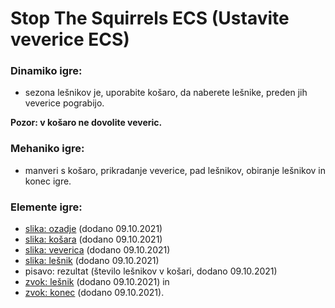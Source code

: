 # Stop The Squirrels ECS (Ustavite veverice ECS)

### Dinamiko igre:
* sezona lešnikov je, uporabite košaro, da naberete lešnike, preden jih veverice pograbijo.

**Pozor: v košaro ne dovolite veveric.**

### Mehaniko igre:
* manveri s košaro, prikradanje veverice, pad lešnikov, obiranje lešnikov in konec igre.

### Elemente igre:
* [slika: ozadje](https://icons8.com/photos/photo/bark-of-an-old-tree--5a1e30588b6588000131a119) (dodano 09.10.2021)
* [slika: košara](https://www.flaticon.com/premium-icon/picnic-basket_1135718?term=basket&page=1&position=2&page=1&position=2&related_id=1135718&origin=search) (dodano 09.10.2021)
* [slika: veverica](https://www.flaticon.com/free-icon/squirrel_1864534?term=squirrel&page=1&position=1&page=1&position=1&related_id=1864534&origin=search) (dodano 09.10.2021)
* [slika: lešnik](https://www.flaticon.com/free-icon/hazelnut_3439365?term=hazelnut&page=1&position=19&page=1&position=19&related_id=3439365&origin=tag) (dodano 09.10.2021)
* pisavo: rezultat (število lešnikov v košari, dodano 09.10.2021)
* [zvok: lešnik](https://freesound.org/s/344518/) (dodano 09.10.2021) in
* [zvok: konec](https://freesound.org/s/519986/) (dodano 09.10.2021).